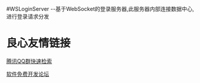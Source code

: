 #WSLoginServer
--基于WebSocket的登录服务器,此服务器内部连接数据中心,进行登录请求分发

 # 良心友情链接

[腾讯QQ群快速检索](http://u.720life.cn/s/8cf73f7c)

[软件免费开发论坛](http://u.720life.cn/s/bbb01dc0)